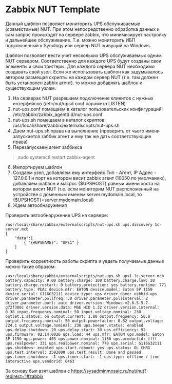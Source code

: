 # Zabbix NUT Template

Данный шаблон позволяет мониторить UPS обслуживаемые (совместимые) NUT. При этом непосредственно обработка данных и сам запрос происходят на сервере zabbix, что минимизирует настройку и дальнейшее обслуживание. Т.е. можно мониторить ИБП подключенный к Synology или сервер NUT живущий на Windows.

Шаблон позволяет вести учет нескольких UPS обслуживаемых одним NUT сервером. Соответственно для каждого UPS будут созданы свои элементы и свои триггеры.
Для каждого сервера NUT необходимо создавать свой узел. Если же использовать шаблон как задумывалось автором размещая скрипты на каждом сервер NUT (т.е. там должен быть установлен zabbix агент), то можно добавлять шаблон к существующим узлам.

1. На серверах NUT разрешаем подключение клиентов с нужных интерфейсов (/etc/nut/upsd.conf параметр LISTEN)
2. nut-ups.conf помещаем в каталог пользовательских конфигураций:
/etc/zabbix/zabbix_agentd.d/nut-ups.conf
3. nut-ups.sh помещаем в каталог скриптов:
/usr/local/share/zabbix/externalscripts/nut-ups.sh
4. Даем nut-ups.sh права на выполнение (проверить от чьего имени запускается заббик агент и ему так же дать соответствующие права)
5. Перезапускаем агент заббикса
>sudo systemctl restart zabbix-agent
6. Импортируем шаблон
7. Создаем узел, добавляем ему интерфейс Тип - Агент, IP Адрес - 127.0.0.1 и порт на котором висит zabbix агент (10050 по умолчанию), добавляем шаблон и макрос {$UPSHOST} равный имени хоста на котором висит NUT (т.е. если мониторим NUT расположенный на устройстве с доменным именем server.mydomain.local, то {$UPSHOST}=server.mydomain.local)
8. Ждем автообнаружения

Проверить автообнаружение UPS на сервере:

    /usr/local/share/zabbix/externalscripts/nut-ups.sh ups.discovery 1c-server.mcb
    {
        "data":[
            { "{#UPSNAME}": "UPS1" }
        ]
    }



Проверить корректность работы скрипта и увдеть получаемые данные можно такие образом:

    /usr/local/share/zabbix/externalscripts/nut-ups.sh ups1 1c-server.mcb
    battery.capacity: 9.00 battery.charge: 100 battery.charge.low: 20 battery.charge.restart: 0 battery.protection: yes battery.runtime: 771 battery.type: PbAc device.mfr: EATON device.model: Eaton 5P 1150 device.serial: G116G32111 device.type: ups driver.name: usbhid-ups driver.parameter.pollfreq: 30 driver.parameter.pollinterval: 2 driver.parameter.port: auto driver.version: Windows-v2.6.5-5-7-g72f380c driver.version.data: MGE HID 1.32 driver.version.internal: 0.38 input.frequency.nominal: 50 input.voltage.nominal: 230 outlet.1.status: on output.current: 1.80 output.frequency: 50.0 output.frequency.nominal: 50 output.powerfactor: 0.82 output.voltage: 224.1 output.voltage.nominal: 230 ups.beeper.status: enabled ups.delay.shutdown: 20 ups.delay.start: 30 ups.efficiency: 92 ups.firmware: 02.14.0026 ups.load: 44 ups.mfr: EATON ups.model: Eaton 5P 1150 ups.power: 403 ups.power.nominal: 1150 ups.productid: ffff ups.realpower: 331 ups.realpower.nominal: 770 ups.serial: G116G32111 ups.shutdown: enabled ups.start.reboot: yes ups.status: OL CHRG ups.test.interval: 2592000 ups.test.result: Done and passed ups.timer.shutdown: -1 ups.timer.start: -1 ups.type: offline / line interactive ups.vendorid: 0463

За основу был взят шаблон с https://sysadminmosaic.ru/nut/nut?redirect=1#zabbix



